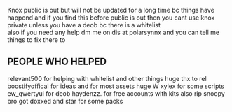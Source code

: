 Knox public is out but will not be updated for a long time bc things have happend
and if you find this before public is out then you cant use knox private unless you have a deob bc there is a whitelist          
also if you need any help dm me on dis at polarsynnx and you can tell me things to fix there to

PEOPLE WHO HELPED
--------------------------------------
relevant500 for helping with whitelist and other things huge thx to rel
boostifyoffical for ideas and for most assets huge W
xylex for some scripts
ew_qwertyui for deob
haydenzz. for free accounts with kits
also rip snoopy bro got doxxed
and star for some packs
